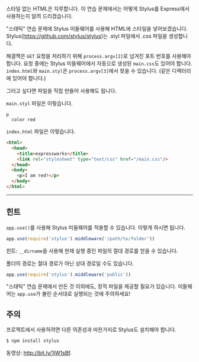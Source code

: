 스타일 없는 HTML은 지루합니다. 이 연습 문제에서는 어떻게 Stylus를 Express에서 사용하는지 알려 드리겠습니다.

"스태틱" 연습 문제에 Stylus 미들웨어를 사용해 HTML에 스타일을 넣어보겠습니다.
Stylus(<https://github.com/stylus/stylus>)는 .styl 파일에서 .css 파일을
생성합니다.

해결책은 `GET` 요청을 처리하기 위해 `process.argv[2]`로 넘겨진 포트 번호를
사용해야 합니다. 요청 중에는 Stylus 미들웨어에서 자동으로 생성된 `main.css`도
있어야 합니다. `index.html`와 `main.styl`은 `process.argv[3]`에서 찾을 수
있습니다. (같은 디렉터리에 있어야 합니다.)

그러고 싶다면 파일을 직접 만들어 사용해도 됩니다.

`main.styl` 파일은 이렇습니다.

```stylus
p
  color red
```

`index.html` 파일은 이렇습니다.

```html
<html>
  <head>
    <title>expressworks</title>
    <link rel="stylesheet" type="text/css" href="/main.css"/>
  </head>
  <body>
    <p>I am red!</p>
  </body>
</html>
```

-----------------------------

## 힌트

`app.use()`를 사용해 Stylus 미들웨어를 적용할 수 있습니다.
이렇게 하시면 됩니다.

```js
app.use(require('stylus').middleware('/path/to/folder'))
```

힌트: `__dirname`을 사용해 현재 실행 중인 파일의 절대 경로를 얻을 수 있습니다.

폴더의 경로는 절대 경로가 아닌 상대 경로일 수도 있습니다.

```js
app.use(require('stylus').middleware('public'))
```

"스태틱" 연습 문제에서 만든 것 이외에도, 정적 파일을 제공할 필요가 있습니다.
미들웨어는 `app.use`가 불린 순서대로 실행되는 것에 주의하세요!

## 주의

프로젝트에서 사용하려면 다른 의존성과 마찬가지로 Stylus도 설치해야 합니다.

```sh
$ npm install stylus
```

동영상: http://bit.ly/1jW1sBf.
